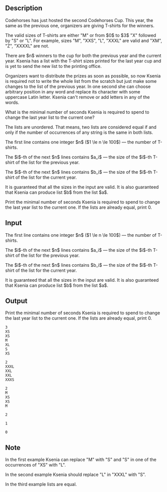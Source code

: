 ## Description

<div><p>Codehorses has just hosted the second Codehorses Cup. This year, the same as the previous one, organizers are giving T-shirts for the winners.</p><p>The valid sizes of T-shirts are either <span class="tex-font-style-tt">"M"</span> or from $0$ to $3$ <span class="tex-font-style-tt">"X"</span> followed by <span class="tex-font-style-tt">"S"</span> or <span class="tex-font-style-tt">"L"</span>. For example, sizes <span class="tex-font-style-tt">"M"</span>, <span class="tex-font-style-tt">"XXS"</span>, <span class="tex-font-style-tt">"L"</span>, <span class="tex-font-style-tt">"XXXL"</span> are valid and <span class="tex-font-style-tt">"XM"</span>, <span class="tex-font-style-tt">"Z"</span>, <span class="tex-font-style-tt">"XXXXL"</span> are not.</p><p>There are $n$ winners to the cup for both the previous year and the current year. Ksenia has a list with the T-shirt sizes printed for the last year cup and is yet to send the new list to the printing office. </p><p>Organizers want to distribute the prizes as soon as possible, so now Ksenia is required not to write the whole list from the scratch but just make some changes to the list of the previous year. In one second she can choose arbitrary position in any word and replace its character with some uppercase Latin letter. Ksenia can't remove or add letters in any of the words.</p><p>What is the minimal number of seconds Ksenia is required to spend to change the last year list to the current one?</p><p><span class="tex-font-style-it">The lists are unordered</span>. That means, two lists are considered equal if and only if the number of occurrences of any string is the same in both lists.</p></div><div class="input-specification"><p>The first line contains one integer $n$ ($1 \le n \le 100$) — the number of T-shirts.</p><p>The $i$-th of the next $n$ lines contains $a_i$ — the size of the $i$-th T-shirt of the list for the previous year.</p><p>The $i$-th of the next $n$ lines contains $b_i$ — the size of the $i$-th T-shirt of the list for the current year.</p><p>It is guaranteed that all the sizes in the input are valid. It is also guaranteed that Ksenia can produce list $b$ from the list $a$.</p></div><div class="output-specification"><p>Print the minimal number of seconds Ksenia is required to spend to change the last year list to the current one. If the lists are already equal, print <span class="tex-font-style-tt">0</span>.</p></div>

## Input

<p>The first line contains one integer $n$ ($1 \le n \le 100$) — the number of T-shirts.</p><p>The $i$-th of the next $n$ lines contains $a_i$ — the size of the $i$-th T-shirt of the list for the previous year.</p><p>The $i$-th of the next $n$ lines contains $b_i$ — the size of the $i$-th T-shirt of the list for the current year.</p><p>It is guaranteed that all the sizes in the input are valid. It is also guaranteed that Ksenia can produce list $b$ from the list $a$.</p>

## Output

<p>Print the minimal number of seconds Ksenia is required to spend to change the last year list to the current one. If the lists are already equal, print <span class="tex-font-style-tt">0</span>.</p>





```input1
3
XS
XS
M
XL
S
XS

```




```input2
2
XXXL
XXL
XXL
XXXS

```




```input3
2
M
XS
XS
M

```




```output1
2

```




```output2
1

```




```output3
0

```



## Note

<p>In the first example Ksenia can replace <span class="tex-font-style-tt">"M"</span> with <span class="tex-font-style-tt">"S"</span> and <span class="tex-font-style-tt">"S"</span> in one of the occurrences of <span class="tex-font-style-tt">"XS"</span> with <span class="tex-font-style-tt">"L"</span>.</p><p>In the second example Ksenia should replace <span class="tex-font-style-tt">"L"</span> in <span class="tex-font-style-tt">"XXXL"</span> with <span class="tex-font-style-tt">"S"</span>.</p><p>In the third example lists are equal.</p>
